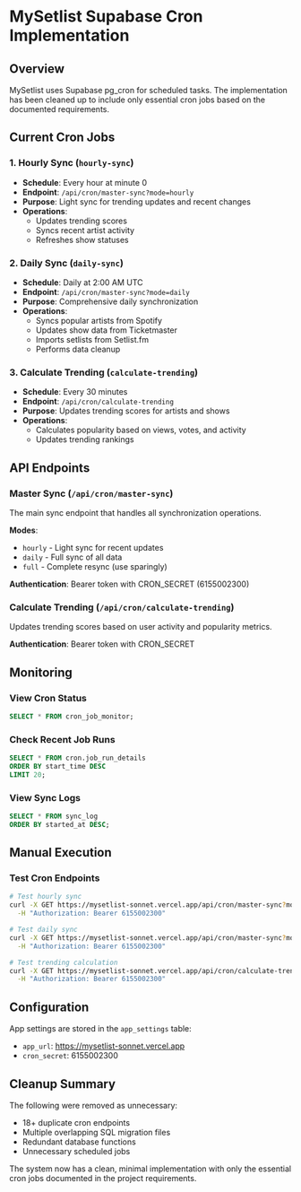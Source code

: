 # MySetlist Supabase Cron Implementation

## Overview

MySetlist uses Supabase pg_cron for scheduled tasks. The implementation has been cleaned up to include only essential cron jobs based on the documented requirements.

## Current Cron Jobs

### 1. **Hourly Sync** (`hourly-sync`)
- **Schedule**: Every hour at minute 0
- **Endpoint**: `/api/cron/master-sync?mode=hourly`
- **Purpose**: Light sync for trending updates and recent changes
- **Operations**:
  - Updates trending scores
  - Syncs recent artist activity
  - Refreshes show statuses

### 2. **Daily Sync** (`daily-sync`)
- **Schedule**: Daily at 2:00 AM UTC
- **Endpoint**: `/api/cron/master-sync?mode=daily`
- **Purpose**: Comprehensive daily synchronization
- **Operations**:
  - Syncs popular artists from Spotify
  - Updates show data from Ticketmaster
  - Imports setlists from Setlist.fm
  - Performs data cleanup

### 3. **Calculate Trending** (`calculate-trending`)
- **Schedule**: Every 30 minutes
- **Endpoint**: `/api/cron/calculate-trending`
- **Purpose**: Updates trending scores for artists and shows
- **Operations**:
  - Calculates popularity based on views, votes, and activity
  - Updates trending rankings

## API Endpoints

### Master Sync (`/api/cron/master-sync`)
The main sync endpoint that handles all synchronization operations.

**Modes**:
- `hourly` - Light sync for recent updates
- `daily` - Full sync of all data
- `full` - Complete resync (use sparingly)

**Authentication**: Bearer token with CRON_SECRET (6155002300)

### Calculate Trending (`/api/cron/calculate-trending`)
Updates trending scores based on user activity and popularity metrics.

**Authentication**: Bearer token with CRON_SECRET

## Monitoring

### View Cron Status
```sql
SELECT * FROM cron_job_monitor;
```

### Check Recent Job Runs
```sql
SELECT * FROM cron.job_run_details 
ORDER BY start_time DESC 
LIMIT 20;
```

### View Sync Logs
```sql
SELECT * FROM sync_log 
ORDER BY started_at DESC;
```

## Manual Execution

### Test Cron Endpoints
```bash
# Test hourly sync
curl -X GET https://mysetlist-sonnet.vercel.app/api/cron/master-sync?mode=hourly \
  -H "Authorization: Bearer 6155002300"

# Test daily sync
curl -X GET https://mysetlist-sonnet.vercel.app/api/cron/master-sync?mode=daily \
  -H "Authorization: Bearer 6155002300"

# Test trending calculation
curl -X GET https://mysetlist-sonnet.vercel.app/api/cron/calculate-trending \
  -H "Authorization: Bearer 6155002300"
```

## Configuration

App settings are stored in the `app_settings` table:
- `app_url`: https://mysetlist-sonnet.vercel.app
- `cron_secret`: 6155002300

## Cleanup Summary

The following were removed as unnecessary:
- 18+ duplicate cron endpoints
- Multiple overlapping SQL migration files
- Redundant database functions
- Unnecessary scheduled jobs

The system now has a clean, minimal implementation with only the essential cron jobs documented in the project requirements.